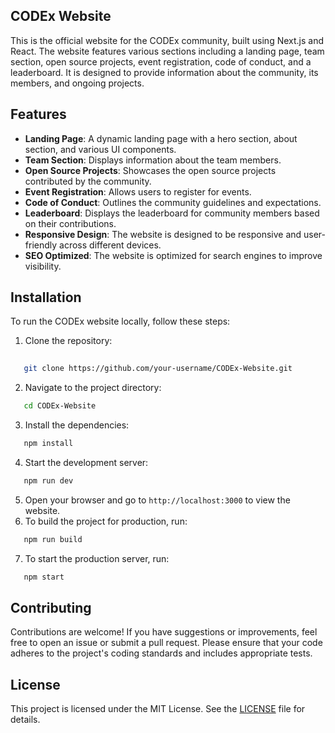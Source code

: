## CODEx Website
This is the official website for the CODEx community, built using Next.js and React. The website features various sections including a landing page, team section, open source projects, event registration, code of conduct, and a leaderboard.
It is designed to provide information about the community, its members, and ongoing projects.

## Features
- **Landing Page**: A dynamic landing page with a hero section, about section, and various UI components.
- **Team Section**: Displays information about the team members.
- **Open Source Projects**: Showcases the open source projects contributed by the community.
- **Event Registration**: Allows users to register for events.
- **Code of Conduct**: Outlines the community guidelines and expectations.
- **Leaderboard**: Displays the leaderboard for community members based on their contributions.
- **Responsive Design**: The website is designed to be responsive and user-friendly across different devices.
- **SEO Optimized**: The website is optimized for search engines to improve visibility.

## Installation
To run the CODEx website locally, follow these steps:
1. Clone the repository:
```bash
  
   git clone https://github.com/your-username/CODEx-Website.git
   ```
2. Navigate to the project directory:
```bash
   cd CODEx-Website
   ```
3. Install the dependencies:
```bash
   npm install
   ```
4. Start the development server:
```bash
   npm run dev
   ```

5. Open your browser and go to `http://localhost:3000` to view the website.
6. To build the project for production, run:
```bash
   npm run build
   ```
7. To start the production server, run:
```bash
   npm start
   ```
## Contributing
Contributions are welcome! If you have suggestions or improvements, feel free to open an issue or submit a pull request. Please ensure that your code adheres to the project's coding standards and includes appropriate tests.

## License
This project is licensed under the MIT License. See the [LICENSE](LICENSE) file for details.